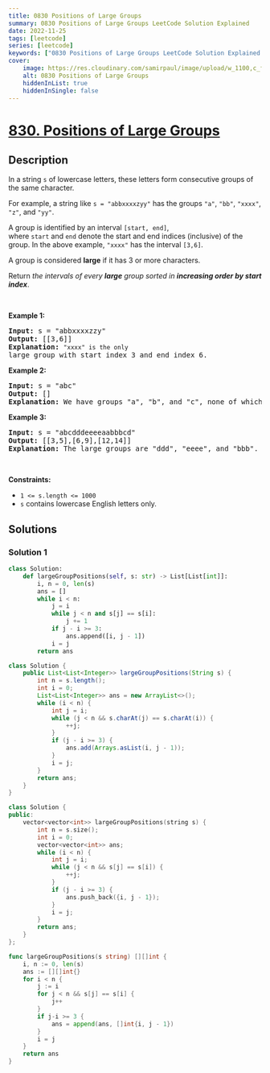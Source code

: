 ```yaml
---
title: 0830 Positions of Large Groups
summary: 0830 Positions of Large Groups LeetCode Solution Explained
date: 2022-11-25
tags: [leetcode]
series: [leetcode]
keywords: ["0830 Positions of Large Groups LeetCode Solution Explained in all languages", "0830 Positions of Large Groups", "LeetCode", "leetcode solution in Python3 C++ Java Go PHP Ruby Swift TypeScript Rust C# JavaScript C", "GeeksforGeeks", "InterviewBit", "Coding Ninjas", "HackerRank", "HackerEarth", "CodeChef", "TopCoder", "AlgoExpert", "freeCodeCamp", "Codeforces", "GitHub", "AtCoder", "Samir Paul"]
cover:
    image: https://res.cloudinary.com/samirpaul/image/upload/w_1100,c_fit,co_rgb:FFFFFF,l_text:Arial_75_bold:0830 Positions of Large Groups - Solution Explained/problem-solving.webp
    alt: 0830 Positions of Large Groups
    hiddenInList: true
    hiddenInSingle: false
---
```



# [830. Positions of Large Groups](https://leetcode.com/problems/positions-of-large-groups)


## Description

<p>In a string <code><font face="monospace">s</font></code>&nbsp;of lowercase letters, these letters form consecutive groups of the same character.</p>

<p>For example, a string like <code>s = &quot;abbxxxxzyy&quot;</code> has the groups <code>&quot;a&quot;</code>, <code>&quot;bb&quot;</code>, <code>&quot;xxxx&quot;</code>, <code>&quot;z&quot;</code>, and&nbsp;<code>&quot;yy&quot;</code>.</p>

<p>A group is identified by an interval&nbsp;<code>[start, end]</code>, where&nbsp;<code>start</code>&nbsp;and&nbsp;<code>end</code>&nbsp;denote the start and end&nbsp;indices (inclusive) of the group. In the above example,&nbsp;<code>&quot;xxxx&quot;</code>&nbsp;has the interval&nbsp;<code>[3,6]</code>.</p>

<p>A group is considered&nbsp;<strong>large</strong>&nbsp;if it has 3 or more characters.</p>

<p>Return&nbsp;<em>the intervals of every <strong>large</strong> group sorted in&nbsp;<strong>increasing order by start index</strong></em>.</p>

<p>&nbsp;</p>
<p><strong class="example">Example 1:</strong></p>

<pre>
<strong>Input:</strong> s = &quot;abbxxxxzzy&quot;
<strong>Output:</strong> [[3,6]]
<strong>Explanation:</strong> <code>&quot;xxxx&quot; is the only </code>large group with start index 3 and end index 6.
</pre>

<p><strong class="example">Example 2:</strong></p>

<pre>
<strong>Input:</strong> s = &quot;abc&quot;
<strong>Output:</strong> []
<strong>Explanation:</strong> We have groups &quot;a&quot;, &quot;b&quot;, and &quot;c&quot;, none of which are large groups.
</pre>

<p><strong class="example">Example 3:</strong></p>

<pre>
<strong>Input:</strong> s = &quot;abcdddeeeeaabbbcd&quot;
<strong>Output:</strong> [[3,5],[6,9],[12,14]]
<strong>Explanation:</strong> The large groups are &quot;ddd&quot;, &quot;eeee&quot;, and &quot;bbb&quot;.
</pre>

<p>&nbsp;</p>
<p><strong>Constraints:</strong></p>

<ul>
	<li><code>1 &lt;= s.length &lt;= 1000</code></li>
	<li><code>s</code> contains lowercase English letters only.</li>
</ul>

## Solutions

### Solution 1

<!-- tabs:start -->

```python
class Solution:
    def largeGroupPositions(self, s: str) -> List[List[int]]:
        i, n = 0, len(s)
        ans = []
        while i < n:
            j = i
            while j < n and s[j] == s[i]:
                j += 1
            if j - i >= 3:
                ans.append([i, j - 1])
            i = j
        return ans
```

```java
class Solution {
    public List<List<Integer>> largeGroupPositions(String s) {
        int n = s.length();
        int i = 0;
        List<List<Integer>> ans = new ArrayList<>();
        while (i < n) {
            int j = i;
            while (j < n && s.charAt(j) == s.charAt(i)) {
                ++j;
            }
            if (j - i >= 3) {
                ans.add(Arrays.asList(i, j - 1));
            }
            i = j;
        }
        return ans;
    }
}
```

```cpp
class Solution {
public:
    vector<vector<int>> largeGroupPositions(string s) {
        int n = s.size();
        int i = 0;
        vector<vector<int>> ans;
        while (i < n) {
            int j = i;
            while (j < n && s[j] == s[i]) {
                ++j;
            }
            if (j - i >= 3) {
                ans.push_back({i, j - 1});
            }
            i = j;
        }
        return ans;
    }
};
```

```go
func largeGroupPositions(s string) [][]int {
	i, n := 0, len(s)
	ans := [][]int{}
	for i < n {
		j := i
		for j < n && s[j] == s[i] {
			j++
		}
		if j-i >= 3 {
			ans = append(ans, []int{i, j - 1})
		}
		i = j
	}
	return ans
}
```

<!-- tabs:end -->

<!-- end -->
